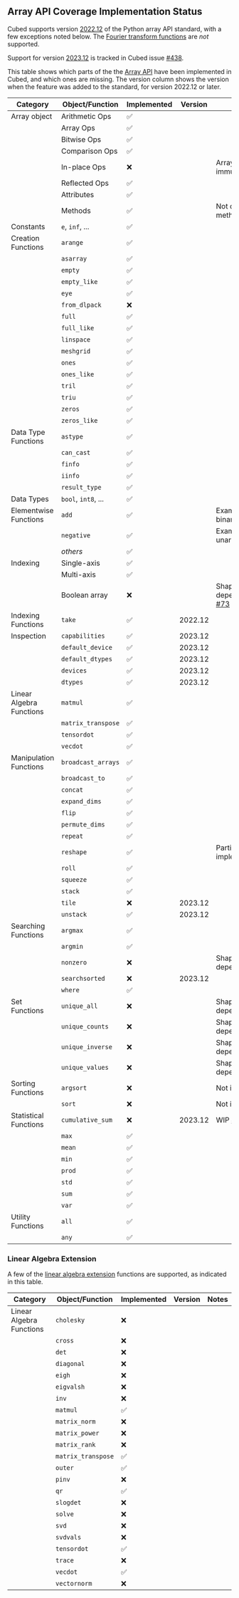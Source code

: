 ## Array API Coverage Implementation Status

Cubed supports version [2022.12](https://data-apis.org/array-api/2022.12/index.html) of the Python array API standard, with a few exceptions noted below. The [Fourier transform functions](https://data-apis.org/array-api/2022.12/extensions/fourier_transform_functions.html) are *not* supported.

Support for version [2023.12](https://data-apis.org/array-api/2023.12/index.html) is tracked in Cubed issue [#438](https://github.com/cubed-dev/cubed/issues/438).

This table shows which parts of the the [Array API](https://data-apis.org/array-api/latest/API_specification/index.html) have been implemented in Cubed, and which ones are missing. The version column shows the version when the feature was added to the standard, for version 2022.12 or later.

| Category                 | Object/Function     | Implemented        | Version    | Notes                        |
| ------------------------ | ------------------- | ------------------ | ---------- | ---------------------------- |
| Array object             | Arithmetic Ops      | :white_check_mark: |            |                              |
|                          | Array Ops           | :white_check_mark: |            |                              |
|                          | Bitwise Ops         | :white_check_mark: |            |                              |
|                          | Comparison Ops      | :white_check_mark: |            |                              |
|                          | In-place Ops        | :x:                |            | Arrays are immutable         |
|                          | Reflected Ops       | :white_check_mark: |            |                              |
|                          | Attributes          | :white_check_mark: |            |                              |
|                          | Methods             | :white_check_mark: |            | Not device methods           |
| Constants                | `e`, `inf`, ...     | :white_check_mark: |            |                              |
| Creation Functions       | `arange`            | :white_check_mark: |            |                              |
|                          | `asarray`           | :white_check_mark: |            |                              |
|                          | `empty`             | :white_check_mark: |            |                              |
|                          | `empty_like`        | :white_check_mark: |            |                              |
|                          | `eye`               | :white_check_mark: |            |                              |
|                          | `from_dlpack`       | :x:                |            |                              |
|                          | `full`              | :white_check_mark: |            |                              |
|                          | `full_like`         | :white_check_mark: |            |                              |
|                          | `linspace`          | :white_check_mark: |            |                              |
|                          | `meshgrid`          | :white_check_mark: |            |                              |
|                          | `ones`              | :white_check_mark: |            |                              |
|                          | `ones_like`         | :white_check_mark: |            |                              |
|                          | `tril`              | :white_check_mark: |            |                              |
|                          | `triu`              | :white_check_mark: |            |                              |
|                          | `zeros`             | :white_check_mark: |            |                              |
|                          | `zeros_like`        | :white_check_mark: |            |                              |
| Data Type Functions      | `astype`            | :white_check_mark: |            |                              |
|                          | `can_cast`          | :white_check_mark: |            |                              |
|                          | `finfo`             | :white_check_mark: |            |                              |
|                          | `iinfo`             | :white_check_mark: |            |                              |
|                          | `result_type`       | :white_check_mark: |            |                              |
| Data Types               | `bool`, `int8`, ... | :white_check_mark: |            |                              |
| Elementwise Functions    | `add`               | :white_check_mark: |            | Example of a binary function |
|                          | `negative`          | :white_check_mark: |            | Example of a unary function  |
|                          | _others_            | :white_check_mark: |            |                              |
| Indexing                 | Single-axis         | :white_check_mark: |            |                              |
|                          | Multi-axis          | :white_check_mark: |            |                              |
|                          | Boolean array       | :x:                |            | Shape is data dependent, [#73](https://github.com/cubed-dev/cubed/issues/73) |
| Indexing Functions       | `take`              | :white_check_mark: | 2022.12    |                              |
| Inspection               | `capabilities`      | :white_check_mark: | 2023.12    |                              |
|                          | `default_device`    | :white_check_mark: | 2023.12    |                              |
|                          | `default_dtypes`    | :white_check_mark: | 2023.12    |                              |
|                          | `devices`           | :white_check_mark: | 2023.12    |                              |
|                          | `dtypes`            | :white_check_mark: | 2023.12    |                              |
| Linear Algebra Functions | `matmul`            | :white_check_mark: |            |                              |
|                          | `matrix_transpose`  | :white_check_mark: |            |                              |
|                          | `tensordot`         | :white_check_mark: |            |                              |
|                          | `vecdot`            | :white_check_mark: |            |                              |
| Manipulation Functions   | `broadcast_arrays`  | :white_check_mark: |            |                              |
|                          | `broadcast_to`      | :white_check_mark: |            |                              |
|                          | `concat`            | :white_check_mark: |            |                              |
|                          | `expand_dims`       | :white_check_mark: |            |                              |
|                          | `flip`              | :white_check_mark: |            |                              |
|                          | `permute_dims`      | :white_check_mark: |            |                              |
|                          | `repeat`            | :white_check_mark: |            |                              |
|                          | `reshape`           | :white_check_mark: |            | Partial implementation       |
|                          | `roll`              | :white_check_mark: |            |                              |
|                          | `squeeze`           | :white_check_mark: |            |                              |
|                          | `stack`             | :white_check_mark: |            |                              |
|                          | `tile`              | :x:                | 2023.12    |                              |
|                          | `unstack`           | :white_check_mark: | 2023.12    |                              |
| Searching Functions      | `argmax`            | :white_check_mark: |            |                              |
|                          | `argmin`            | :white_check_mark: |            |                              |
|                          | `nonzero`           | :x:                |            | Shape is data dependent      |
|                          | `searchsorted`      | :x:                | 2023.12    |                              |
|                          | `where`             | :white_check_mark: |            |                              |
| Set Functions            | `unique_all`        | :x:                |            | Shape is data dependent      |
|                          | `unique_counts`     | :x:                |            | Shape is data dependent      |
|                          | `unique_inverse`    | :x:                |            | Shape is data dependent      |
|                          | `unique_values`     | :x:                |            | Shape is data dependent      |
| Sorting Functions        | `argsort`           | :x:                |            | Not in Dask                  |
|                          | `sort`              | :x:                |            | Not in Dask                  |
| Statistical Functions    | `cumulative_sum`    | :x:                | 2023.12    | WIP [#531](https://github.com/cubed-dev/cubed/pull/531) |
|                          | `max`               | :white_check_mark: |            |                              |
|                          | `mean`              | :white_check_mark: |            |                              |
|                          | `min`               | :white_check_mark: |            |                              |
|                          | `prod`              | :white_check_mark: |            |                              |
|                          | `std`               | :white_check_mark: |            |                              |
|                          | `sum`               | :white_check_mark: |            |                              |
|                          | `var`               | :white_check_mark: |            |                              |
| Utility Functions        | `all`               | :white_check_mark: |            |                              |
|                          | `any`               | :white_check_mark: |            |                              |

### Linear Algebra Extension

A few of the [linear algebra extension](https://data-apis.org/array-api/2022.12/extensions/linear_algebra_functions.html) functions are supported, as indicated in this table.

| Category                 | Object/Function     | Implemented        | Version    | Notes                        |
| ------------------------ | ------------------- | ------------------ | ---------- | ---------------------------- |
| Linear Algebra Functions | `cholesky`          | :x:                |            |                              |
|                          | `cross`             | :x:                |            |                              |
|                          | `det`               | :x:                |            |                              |
|                          | `diagonal`          | :x:                |            |                              |
|                          | `eigh`              | :x:                |            |                              |
|                          | `eigvalsh`          | :x:                |            |                              |
|                          | `inv`               | :x:                |            |                              |
|                          | `matmul`            | :white_check_mark: |            |                              |
|                          | `matrix_norm`       | :x:                |            |                              |
|                          | `matrix_power`      | :x:                |            |                              |
|                          | `matrix_rank`       | :x:                |            |                              |
|                          | `matrix_transpose`  | :white_check_mark: |            |                              |
|                          | `outer`             | :white_check_mark: |            |                              |
|                          | `pinv`              | :x:                |            |                              |
|                          | `qr`                | :white_check_mark: |            |                              |
|                          | `slogdet`           | :x:                |            |                              |
|                          | `solve`             | :x:                |            |                              |
|                          | `svd`               | :x:                |            |                              |
|                          | `svdvals`           | :x:                |            |                              |
|                          | `tensordot`         | :white_check_mark: |            |                              |
|                          | `trace`             | :x:                |            |                              |
|                          | `vecdot`            | :white_check_mark: |            |                              |
|                          | `vectornorm`        | :x:                |            |                              |
